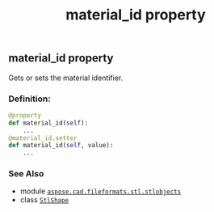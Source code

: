 ﻿---
title: material_id property
second_title: Aspose.CAD for Python via .NET API References
description: 
type: docs
weight: 50
url: /python-net/aspose.cad.fileformats.stl.stlobjects/stlshape/material_id/
is_root: false
---

## material_id property


Gets or sets the material identifier.
### Definition:
```python
@property
def material_id(self):
    ...
@material_id.setter
def material_id(self, value):
    ...
```

### See Also
* module [`aspose.cad.fileformats.stl.stlobjects`](../../)
* class [`StlShape`](/cad/python-net/aspose.cad.fileformats.stl.stlobjects/stlshape)
